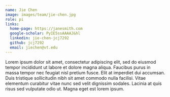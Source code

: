 ```yaml
---
name: Jie Chen
image: images/team/jie-chen.jpg
role: pi
links:
  home-page: https://janesmith.com
  google-scholar: PyIE5ssAAAAJ&hl
  linkedin: jie-chen-jcj7292
  github: jcj7292
  email: jiechen@vt.edu
---
```


Lorem ipsum dolor sit amet, consectetur adipiscing elit, sed do eiusmod tempor incididunt ut labore et dolore magna aliqua.
Faucibus purus in massa tempor nec feugiat nisl pretium fusce.
Elit at imperdiet dui accumsan.
Duis tristique sollicitudin nibh sit amet commodo nulla facilisi.
Vitae elementum curabitur vitae nunc sed velit dignissim sodales.
Lacinia at quis risus sed vulputate odio ut.
Magna eget est lorem ipsum.
